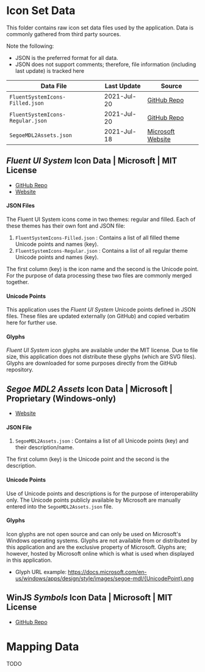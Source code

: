 ﻿# Icon Set Data

This folder contains raw icon set data files used by the application. Data is commonly gathered from third party sources.

Note the following:
 * JSON is the preferred format for all data.
 * JSON does not support comments; therefore, file information (including last update) is tracked here

| Data File | Last Update | Source |
|-----------|-------------|--------|
| `FluentSystemIcons-Filled.json`  | 2021-Jul-20 | [GitHub Repo](https://github.com/microsoft/fluentui-system-icons/blob/master/fonts/FluentSystemIcons-Filled.json) |
| `FluentSystemIcons-Regular.json` | 2021-Jul-20 | [GitHub Repo](https://github.com/microsoft/fluentui-system-icons/blob/master/fonts/FluentSystemIcons-Regular.json) |
| `SegoeMDL2Assets.json`           | 2021-Jul-18 | [Microsoft Website](https://docs.microsoft.com/en-us/windows/apps/design/style/segoe-ui-symbol-font) |

## *Fluent UI System* Icon Data | Microsoft | MIT License

 * [GitHub Repo](https://github.com/microsoft/fluentui-system-icons)
 * [Website](https://developer.microsoft.com/en-us/fluentui#/)

#### JSON Files

The Fluent UI System icons come in two themes: regular and filled.
Each of these themes has their own font and JSON file:

 1. `FluentSystemIcons-Filled.json` : Contains a list of all filled theme Unicode points and names (key).
 2. `FluentSystemIcons-Regular.json` : Contains a list of all regular theme Unicode points and names (key).

The first column (key) is the icon name and the second is the Unicode point. For the purpose of data processing these two files are commonly merged together.

#### Unicode Points

This application uses the *Fluent UI System* Unicode points defined in JSON files. These files are updated externally (on GitHub) and copied verbatim here for further use.

#### Glyphs

*Fluent UI System* icon glyphs are available under the MIT license. Due to file size, this application does not distribute these glyphs (which are SVG files). Glyphs are downloaded for some purposes directly from the GitHub repository.

## *Segoe MDL2 Assets* Icon Data | Microsoft | Proprietary (Windows-only)

 * [Website](https://docs.microsoft.com/en-us/windows/apps/design/style/segoe-ui-symbol-font)

#### JSON File

 1. `SegoeMDL2Assets.json` : Contains a list of all Unicode points (key) and their description/name.

The first column (key) is the Unicode point and the second is the description.

#### Unicode Points

Use of Unicode points and descriptions is for the purpose of interoperability only. The Unicode points publicly available by Microsoft are manually entered into the `SegoeMDL2Assets.json` file.

#### Glyphs

Icon glyphs are not open source and can only be used on Microsoft's Windows operating systems. Glyphs are not available from or distributed by this application and are the exclusive property of Microsoft. Glyphs are; however, hosted by Microsoft online which is what is used when displayed in this application.
 * Glyph URL example: https://docs.microsoft.com/en-us/windows/apps/design/style/images/segoe-mdl/{UnicodePoint}.png

## WinJS *Symbols* Icon Data | Microsoft | MIT License

 * [GitHub Repo](https://github.com/winjs/winjs/tree/master/src/fonts)


# Mapping Data

TODO
